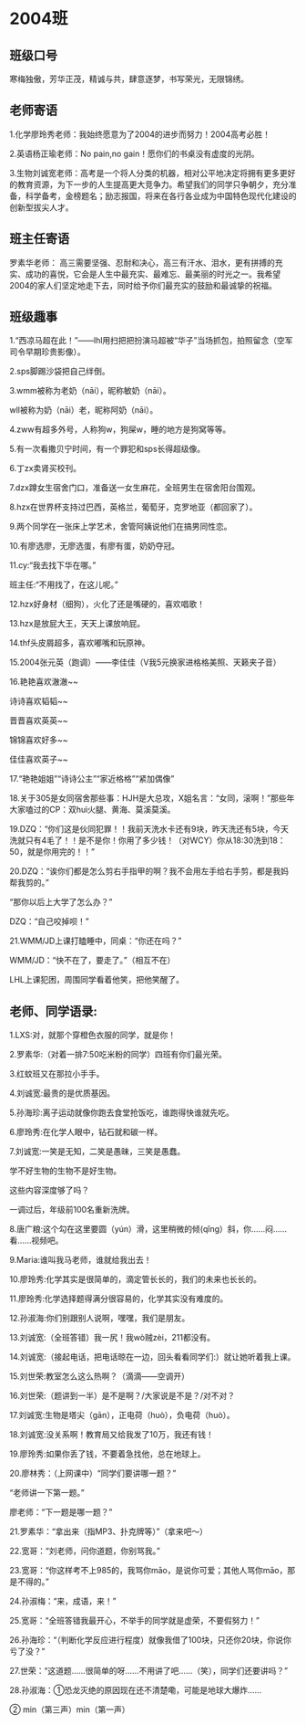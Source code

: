 # 2004班

## 班级口号

寒梅独傲，芳华正茂，精诚与共，肆意逐梦，书写荣光，无限锦绣。

## 老师寄语

1.化学廖玲秀老师：我始终愿意为了2004的进步而努力！2004高考必胜！

2.英语杨正瑜老师：No pain,no gain！愿你们的书桌没有虚度的光阴。

3.生物刘诚宽老师：高考是一个将人分类的机器，相对公平地决定将拥有更多更好的教育资源，为下一步的人生提高更大竞争力。希望我们的同学只争朝夕，充分准备，科学备考，金榜题名；励志报国，将来在各行各业成为中国特色现代化建设的创新型拔尖人才。

## 班主任寄语

罗素华老师： 高三需要坚强、忍耐和决心，高三有汗水、泪水，更有拼搏的充实、成功的喜悦，它会是人生中最充实、最难忘、最美丽的时光之一。我希望2004的家人们坚定地走下去，同时给予你们最充实的鼓励和最诚挚的祝福。

## 班级趣事

1.“西凉马超在此！”——lhl用扫把把扮演马超被“华子”当场抓包，拍照留念（空军司令早期珍贵影像）。

2.sps脚踢沙袋把自己绊倒。

3.wmm被称为老奶（nāi），昵称敏奶（nāi）。

wll被称为奶（nāi）老，昵称阿奶（nāi）。

4.zww有超多外号，人称狗w，狗屎w，睡的地方是狗窝等等。

5.有一次看撒贝宁时间，有一个罪犯和sps长得超级像。

6.丁zx卖肾买校刊。

7.dzx蹲女生宿舍门口，准备送一女生麻花，全班男生在宿舍阳台围观。

8.hzx在世界杯支持过巴西，英格兰，葡萄牙，克罗地亚（都回家了）。

9.两个同学在一张床上学艺术，舍管阿姨说他们在搞男同性恋。

10.有廖选廖，无廖选蛋，有廖有蛋，奶奶夺冠。

11.cy:“我去找下华在哪。”

班主任:“不用找了，在这儿呢。”

12.hzx好身材（细狗），火化了还是嘴硬的，喜欢唱歌！

13.hzx是放屁大王，天天上课放响屁。

14.thf头皮屑超多，喜欢嘟嘴和玩原神。

15.2004张元英（跑调）——李佳佳（V我5元换家进格格美照、天籁夹子音）

16.艳艳喜欢澈澈~~

诗诗喜欢韬韬~~

晋晋喜欢英英~~

锦锦喜欢好多~~

佳佳喜欢英子~~

17.“艳艳姐姐”“诗诗公主”“家近格格”“紧加偶像”

18.关于305是女同宿舍那些事：HJH是大总攻，X姐名言：“女同，滚啊！”那些年大家嗑过的CP：双huì火腿、黄海、莫溪莫溪。

19.DZQ：“你们这是伙同犯罪！！我前天洗水卡还有9块，昨天洗还有5块，今天洗就只有4毛了！！是不是你！你用了多少钱！（对WCY）你从18:30洗到18：50，就是你用完的！！”

20.DZQ：“诶你们都是怎么剪右手指甲的啊？我不会用左手给右手剪，都是我妈帮我剪的。”

“那你以后上大学了怎么办？”

DZQ：“自己咬掉呗！”

21.WMM/JD上课打瞌睡中，同桌：“你还在吗？”

WMM/JD：“快不在了，要走了。”（相互不在）

LHL上课犯困，周围同学看着他笑，把他笑醒了。

## 老师、同学语录:

1.LXS:对，就那个穿橙色衣服的同学，就是你！

2.罗素华:（对着一排7:50吃米粉的同学）四班有你们最光荣。

3.红蚊班又在那拉小手手。

4.刘诚宽:最贵的是优质基因。

5.孙海珍:离子运动就像你跑去食堂抢饭吃，谁跑得快谁就先吃。

6.廖玲秀:在化学人眼中，钻石就和碳一样。

7.刘诚宽:一笑是无知，二笑是愚昧，三笑是愚蠢。

学不好生物的生物不是好生物。

这些内容深度够了吗？

一调过后，年级前100名重新洗牌。

8.唐广粮:这个勾在这里要圆（yún）滑，这里稍微的倾(qǐng）斜，你......闷......看......视频吧。

9.Maria:谁叫我马老师，谁就给我出去！

10.廖玲秀:化学其实是很简单的，滴定管长长的，我们的未来也长长的。

11.廖玲秀:化学选择题得满分很容易的，化学其实没有难度的。

12.孙淑海:你们别跟别人说啊，嘿嘿，我们是朋友。

13.刘诚宽:（全班答错）我一尻！我wò贼zèi，211都没有。

14.刘诚宽:（接起电话，把电话晾在一边，回头看看同学们:）就让她听着我上课。

15.刘世荣:教室怎么这么热啊？（滴滴——空调开）

16.刘世荣:（题讲到一半）是不是啊？/大家说是不是？/对不对？

17.刘诚宽:生物是塔尖（gān），正电荷（huò），负电荷（huò）。

18.刘诚宽:没关系啊！教育局又给我发了10万，我还有钱！

19.廖玲秀:如果你丢了钱，不要着急找他，总在地球上。

20.廖林秀：（上网课中）“同学们要讲哪一题？”

“老师讲一下第一题。”

廖老师：“下一题是哪一题？”

21.罗素华：“拿出来（指MP3、扑克牌等）”（拿来吧～）

22.宽哥：“刘老师，问你道题，你别骂我。”

23.宽哥：“你这样考不上985的，我骂你māo，是说你可爱；其他人骂你māo，那是不得的。”

24.孙淑梅：“来，成语，来！”

25.宽哥：“全班答错我最开心，不举手的同学就是虚荣，不要假努力！”

26.孙海珍：“（判断化学反应进行程度）就像我借了100块，只还你20块，你说你亏了没？”

27.世荣：“这道题……很简单的呀……不用讲了吧……（笑），同学们还要讲吗？”

28.孙淑海：①恐龙灭绝的原因现在还不清楚嘞，可能是地球大爆炸……        

② min（第三声）min（第一声）
